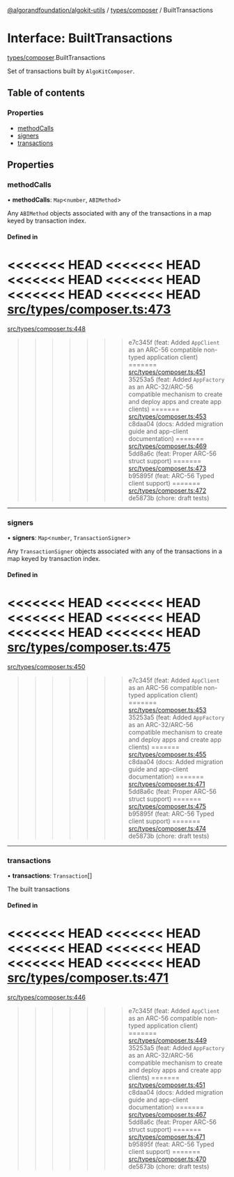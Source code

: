 [@algorandfoundation/algokit-utils](../README.md) / [types/composer](../modules/types_composer.md) / BuiltTransactions

# Interface: BuiltTransactions

[types/composer](../modules/types_composer.md).BuiltTransactions

Set of transactions built by `AlgoKitComposer`.

## Table of contents

### Properties

- [methodCalls](types_composer.BuiltTransactions.md#methodcalls)
- [signers](types_composer.BuiltTransactions.md#signers)
- [transactions](types_composer.BuiltTransactions.md#transactions)

## Properties

### methodCalls

• **methodCalls**: `Map`\<`number`, `ABIMethod`\>

Any `ABIMethod` objects associated with any of the transactions in a map keyed by transaction index.

#### Defined in

<<<<<<< HEAD
<<<<<<< HEAD
<<<<<<< HEAD
<<<<<<< HEAD
<<<<<<< HEAD
<<<<<<< HEAD
[src/types/composer.ts:473](https://github.com/algorandfoundation/algokit-utils-ts/blob/main/src/types/composer.ts#L473)
=======
[src/types/composer.ts:448](https://github.com/algorandfoundation/algokit-utils-ts/blob/main/src/types/composer.ts#L448)
>>>>>>> e7c345f (feat: Added `AppClient` as an ARC-56 compatible non-typed application client)
=======
[src/types/composer.ts:451](https://github.com/algorandfoundation/algokit-utils-ts/blob/main/src/types/composer.ts#L451)
>>>>>>> 35253a5 (feat: Added `AppFactory` as an ARC-32/ARC-56 compatible mechanism to create and deploy apps and create app clients)
=======
[src/types/composer.ts:453](https://github.com/algorandfoundation/algokit-utils-ts/blob/main/src/types/composer.ts#L453)
>>>>>>> c8daa04 (docs: Added migration guide and app-client documentation)
=======
[src/types/composer.ts:469](https://github.com/algorandfoundation/algokit-utils-ts/blob/main/src/types/composer.ts#L469)
>>>>>>> 5dd8a6c (feat: Proper ARC-56 struct support)
=======
[src/types/composer.ts:473](https://github.com/algorandfoundation/algokit-utils-ts/blob/main/src/types/composer.ts#L473)
>>>>>>> b95895f (feat: ARC-56 Typed client support)
=======
[src/types/composer.ts:472](https://github.com/algorandfoundation/algokit-utils-ts/blob/main/src/types/composer.ts#L472)
>>>>>>> de5873b (chore: draft tests)

___

### signers

• **signers**: `Map`\<`number`, `TransactionSigner`\>

Any `TransactionSigner` objects associated with any of the transactions in a map keyed by transaction index.

#### Defined in

<<<<<<< HEAD
<<<<<<< HEAD
<<<<<<< HEAD
<<<<<<< HEAD
<<<<<<< HEAD
<<<<<<< HEAD
[src/types/composer.ts:475](https://github.com/algorandfoundation/algokit-utils-ts/blob/main/src/types/composer.ts#L475)
=======
[src/types/composer.ts:450](https://github.com/algorandfoundation/algokit-utils-ts/blob/main/src/types/composer.ts#L450)
>>>>>>> e7c345f (feat: Added `AppClient` as an ARC-56 compatible non-typed application client)
=======
[src/types/composer.ts:453](https://github.com/algorandfoundation/algokit-utils-ts/blob/main/src/types/composer.ts#L453)
>>>>>>> 35253a5 (feat: Added `AppFactory` as an ARC-32/ARC-56 compatible mechanism to create and deploy apps and create app clients)
=======
[src/types/composer.ts:455](https://github.com/algorandfoundation/algokit-utils-ts/blob/main/src/types/composer.ts#L455)
>>>>>>> c8daa04 (docs: Added migration guide and app-client documentation)
=======
[src/types/composer.ts:471](https://github.com/algorandfoundation/algokit-utils-ts/blob/main/src/types/composer.ts#L471)
>>>>>>> 5dd8a6c (feat: Proper ARC-56 struct support)
=======
[src/types/composer.ts:475](https://github.com/algorandfoundation/algokit-utils-ts/blob/main/src/types/composer.ts#L475)
>>>>>>> b95895f (feat: ARC-56 Typed client support)
=======
[src/types/composer.ts:474](https://github.com/algorandfoundation/algokit-utils-ts/blob/main/src/types/composer.ts#L474)
>>>>>>> de5873b (chore: draft tests)

___

### transactions

• **transactions**: `Transaction`[]

The built transactions

#### Defined in

<<<<<<< HEAD
<<<<<<< HEAD
<<<<<<< HEAD
<<<<<<< HEAD
<<<<<<< HEAD
<<<<<<< HEAD
[src/types/composer.ts:471](https://github.com/algorandfoundation/algokit-utils-ts/blob/main/src/types/composer.ts#L471)
=======
[src/types/composer.ts:446](https://github.com/algorandfoundation/algokit-utils-ts/blob/main/src/types/composer.ts#L446)
>>>>>>> e7c345f (feat: Added `AppClient` as an ARC-56 compatible non-typed application client)
=======
[src/types/composer.ts:449](https://github.com/algorandfoundation/algokit-utils-ts/blob/main/src/types/composer.ts#L449)
>>>>>>> 35253a5 (feat: Added `AppFactory` as an ARC-32/ARC-56 compatible mechanism to create and deploy apps and create app clients)
=======
[src/types/composer.ts:451](https://github.com/algorandfoundation/algokit-utils-ts/blob/main/src/types/composer.ts#L451)
>>>>>>> c8daa04 (docs: Added migration guide and app-client documentation)
=======
[src/types/composer.ts:467](https://github.com/algorandfoundation/algokit-utils-ts/blob/main/src/types/composer.ts#L467)
>>>>>>> 5dd8a6c (feat: Proper ARC-56 struct support)
=======
[src/types/composer.ts:471](https://github.com/algorandfoundation/algokit-utils-ts/blob/main/src/types/composer.ts#L471)
>>>>>>> b95895f (feat: ARC-56 Typed client support)
=======
[src/types/composer.ts:470](https://github.com/algorandfoundation/algokit-utils-ts/blob/main/src/types/composer.ts#L470)
>>>>>>> de5873b (chore: draft tests)
